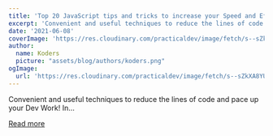 ```yaml
---
title: 'Top 20 JavaScript tips and tricks to increase your Speed and Efficiency'
excerpt: 'Convenient and useful techniques to reduce the lines of code and pace up your Dev Work!   In...'
date: '2021-06-08'
coverImage: 'https://res.cloudinary.com/practicaldev/image/fetch/s--sZkXA8YU--/c_imagga_scale,f_auto,fl_progressive,h_420,q_auto,w_1000/https://dev-to-uploads.s3.amazonaws.com/uploads/articles/lgxazdfz1fw4s3jh2285.jpg'
author:
  name: Koders
  picture: "assets/blog/authors/koders.png"
ogImage:
  url: 'https://res.cloudinary.com/practicaldev/image/fetch/s--sZkXA8YU--/c_imagga_scale,f_auto,fl_progressive,h_420,q_auto,w_1000/https://dev-to-uploads.s3.amazonaws.com/uploads/articles/lgxazdfz1fw4s3jh2285.jpg'
---
```


Convenient and useful techniques to reduce the lines of code and pace up your Dev Work!   In...

[Read more](https://dev.to/techygeeky/top-20-javascript-tips-and-tricks-to-increase-your-speed-and-efficiency-283g)
